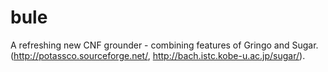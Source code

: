 bule
====

A refreshing new CNF grounder - combining features of Gringo and Sugar. (http://potassco.sourceforge.net/, http://bach.istc.kobe-u.ac.jp/sugar/).  